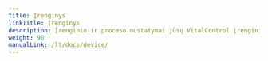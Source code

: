 ```yaml
---
title: Įrenginys
linkTitle: Įrenginys
description: Įrenginio ir proceso nustatymai jūsų VitalControl įrenginiui
weight: 90
manualLink: /lt/docs/device/
---
```

<script>
  window.location.href = "/lt/docs/device/";
</script>
